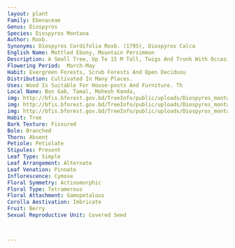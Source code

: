 ```yaml
---
layout: plant
Family: Ebenaceae
Genus: Diospyros
Species: Diospyros Montana
Author: Roxb.
Synonyms: Diospyros Cordifolia Roxb. (1795), Diospyros Calca
English Name: Mottled Ebony, Mountain Persimmon
Description: A Small Tree, Up To 15 M Tall, Twigs And Trunk With Occasional Spines, Bark Dark Brown. Leaves Simple, Alternate, Ovate-oblong, 5-10 Ã— 2.5-4.0 Cm, Base Cordate Or Rounded, Apex Acute Or Obtuse, Petioles 2-10 Mm Long, Pilose. Flowers Small, White, 4-merous. Calyx Deeply 4-fid, Broadly Campanulate, Glabrous Or Sparsely Pubescent On Both Sides. Corolla Lobes 4, 8-10 Mm Long, Glabrous On Both Sides. Male Flowers In 2-8 Flowered Cymes, 4-merous, Stamens 14-20, Filaments Glabrous, Up To 1 Mm Long. Female Flowers Solitary, 4-merous, Pedicels C 5 Mm Long, Glabrous, Ovary Globose, 8-locular, Styles 4, Staminodes 4-12, Glabrous. Fruit A Globose Berry, 1-4 Cm Across, Yellow When Ripe. Seeds Flat, Black.
Flowering Period:  March-May
Habit: Evergreen Forests, Scrub Forests And Open Deciduou
Distribution: Cultivated In Many Places.
Uses: Wood Is Suitable For House-posts And Furniture. Th
Local Name: Bon Gab, Tamal, Mohesh Kanda, 
img: http://bfis.bforest.gov.bd/TreeInfo/public/uploads/Diospyros_montana.jpg
img: http://bfis.bforest.gov.bd/TreeInfo/public/uploads/Diospyros_montana1.jpg
img: http://bfis.bforest.gov.bd/TreeInfo/public/uploads/Diospyros_montana2.jpg
Habit: Tree
Bark Texture: Fissured
Bole: Branched
Thorn: Absent
Petiole: Petiolate
Stipules: Present
Leaf Type: Simple
Leaf Arrangement: Alternate
Leaf Venation: Pinnate
Inflorescence: Cymose
Floral Symmetry: Actinomorphic
Floral Type: Tetramerous
Floral Attachment: Gamopetalous
Corolla Aestivation: Imbricate
Fruit: Berry
Sexual Reproductive Unit: Covered Seed



---
```


